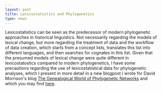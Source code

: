 ```yaml
---
layout: post
title: Lexicostatistics and Phylogenetics 
type: news
---
```


Lexicostatistics can be seen as the predecessor of modern phylogenetic approaches in historical linguistics. Not necessarily regarding the models of lexical change, but more regarding the treatment of data and the workflow of data creation, which starts from a concept lists, translates this list into different languages, and then searches for cognates in this list. Given that the presumed models of lexical change were quite different in lexicostatostics compared to modern phylogenetics, I have some precautions regarding the use of lexicostatistical data for phylogenetic analyses, which I present in more detail in a new blogpost I wrote for David Morrison's blog [The Genealogical World of Phylogenetic Networks](http://phylonetworks.blogspot.fr/) and which you may find [here](http://phylonetworks.blogspot.fr/2015/12/lexicostatistics-predecessor-of.html).
